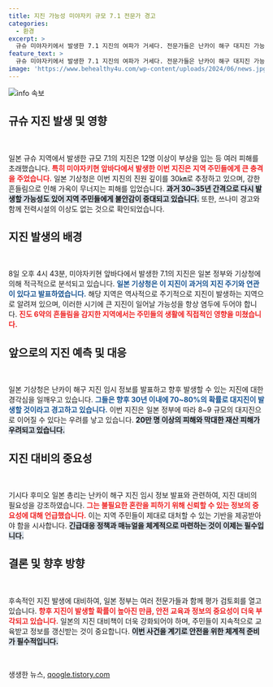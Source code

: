 ```yaml
---
title: 지진 가능성 미야자키 규모 7.1 전문가 경고
categories:
  - 환경
excerpt: >
  규슈 미야자키에서 발생한 7.1 지진의 여파가 거세다. 전문가들은 난카이 해구 대지진 가능성을 경고하며 불안감을 증폭시키고 있다. 이제 일본 정부가 내놓은 임시 정보가 예고하는 재난의 그림자가 더 가까워졌다!
feature_text: >
  규슈 미야자키에서 발생한 7.1 지진의 여파가 거세다. 전문가들은 난카이 해구 대지진 가능성을 경고하며 불안감을 증폭시키고 있다. 이제 일본 정부가 내놓은 임시 정보가 예고하는 재난의 그림자가 더 가까워졌다!
image: 'https://www.behealthy4u.com/wp-content/uploads/2024/06/news.jpg'
---
```


<p><img src="https://www.behealthy4u.com/wp-content/uploads/2024/06/news.jpg" alt="info 속보" /></p>

<h2 data-ke-size="size26">규슈 지진 발생 및 영향</h2>

<p data-ke-size="size16">&nbsp;</p>

<p>일본 규슈 지역에서 발생한 규모 7.1의 지진은 12명 이상이 부상을 입는 등 여러 피해를 초래했습니다. <b><span style="color: #ee2323;">특히 미야자키현 앞바다에서 발생한 이번 지진은 지역 주민들에게 큰 충격을 주었습니다.</span></b> 일본 기상청은 이번 지진의 진원 깊이를 30㎞로 추정하고 있으며, 강한 흔들림으로 인해 가옥이 무너지는 피해를 입었습니다. <b><span style="background-color: #21538527;">과거 30~35년 간격으로 다시 발생할 가능성도 있어 지역 주민들에게 불안감이 증대되고 있습니다.</span></b> 또한, 쓰나미 경고와 함께 전력시설의 이상도 없는 것으로 확인되었습니다.</p>

<h2 data-ke-size="size26">지진 발생의 배경</h2>

<p data-ke-size="size16">&nbsp;</p>

<p>8일 오후 4시 43분, 미야자키현 앞바다에서 발생한 7.1의 지진은 일본 정부와 기상청에 의해 적극적으로 분석되고 있습니다. <b><span style="color: #1a5490;">일본 기상청은 이 지진이 과거의 지진 주기와 연관이 있다고 발표하였습니다.</span></b> 해당 지역은 역사적으로 주기적으로 지진이 발생하는 지역으로 알려져 있으며, 이러한 시기에 큰 지진이 일어날 가능성을 항상 염두에 두어야 합니다. <b><span style="color: #ee2323;">진도 6약의 흔들림을 감지한 지역에서는 주민들의 생활에 직접적인 영향을 미쳤습니다.</span></b></p>

<h2 data-ke-size="size26">앞으로의 지진 예측 및 대응</h2>

<p data-ke-size="size16">&nbsp;</p>

<p>일본 기상청은 난카이 해구 지진 임시 정보를 발표하고 향후 발생할 수 있는 지진에 대한 경각심을 일깨우고 있습니다. <b><span style="color: #1a5490;">그들은 향후 30년 이내에 70~80%의 확률로 대지진이 발생할 것이라고 경고하고 있습니다.</span></b> 이번 지진은 일본 정부에 따라 8~9 규모의 대지진으로 이어질 수 있다는 우려를 낳고 있습니다. <b><span style="background-color: #21538527;">20만 명 이상의 피해와 막대한 재산 피해가 우려되고 있습니다.</span></b></p>

<h2 data-ke-size="size26">지진 대비의 중요성</h2>

<p data-ke-size="size16">&nbsp;</p>

<p>기시다 후미오 일본 총리는 난카이 해구 지진 임시 정보 발표와 관련하여, 지진 대비의 필요성을 강조하였습니다. <b><span style="color: #ee2323;">그는 불필요한 혼란을 피하기 위해 신뢰할 수 있는 정보의 중요성에 대해 언급했습니다.</span></b> 이는 지역 주민들이 제대로 대처할 수 있는 기반을 제공받아야 함을 시사합니다. <b><span style="background-color: #21538527;">긴급대응 정책과 매뉴얼을 체계적으로 마련하는 것이 이제는 필수입니다.</span></b></p>

<h2 data-ke-size="size26">결론 및 향후 방향</h2>

<p data-ke-size="size16">&nbsp;</p>

<p>후속적인 지진 발생에 대비하여, 일본 정부는 여러 전문가들과 함께 평가 검토회를 열고 있습니다. <b><span style="color: #ee2323;">향후 지진이 발생할 확률이 높아진 만큼, 안전 교육과 정보의 중요성이 더욱 부각되고 있습니다.</span></b> 일본의 지진 대비책이 더욱 강화되어야 하며, 주민들이 지속적으로 교육받고 정보를 갱신받는 것이 중요합니다. <b><span style="background-color: #21538527;">이번 사건을 계기로 안전을 위한 체계적 준비가 필수적입니다.</span></b></p>

<p data-ke-size="size16">&nbsp;</p>
생생한 뉴스, <a href="https://qoogle.tistory.com" rel="dofollow">qoogle.tistory.com</a>


